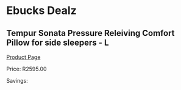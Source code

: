 
# Ebucks Dealz
## Tempur Sonata Pressure Releiving Comfort Pillow for side sleepers - L
[Product Page](https://www.ebucks.com/web/shop/productSelected.do?prodId=1228150270&catId=704984344)

Price: R2595.00

Savings: 


	